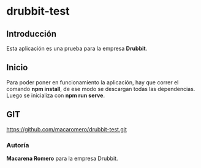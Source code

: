 # drubbit-test

## Introducción

Esta aplicación es una prueba para la empresa **Drubbit**.


## Inicio

Para poder poner en funcionamiento la aplicación, hay que correr el comando **npm install**, de ese modo se descargan todas las dependencias. Luego se inicializa con **npm run serve**.


## GIT

https://github.com/macaromero/drubbit-test.git


### Autoría

**Macarena Romero** para la empresa Drubbit.

